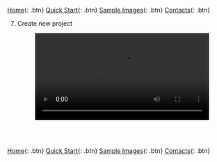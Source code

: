 [Home](https://4specid.github.io){: .btn}
[Quick Start](https://4specid.github.io/tutorial){: .btn}
[Sample Images](https://4specid.github.io/images){: .btn}
[Contacts](https://4specid.github.io/Contacts){: .btn}


	
7. Create new project
	<figure class="large">
		<div class="myvideo">
			<video  style="display:block; width:100%; height:auto;" autoplay controls loop="loop">
				<source src="{{ site.baseurl }}\assets\videos\CreateProject.mp4" type="video/mp4" />
			</video>
		</div>
	</figure>



<br/><br/>



[Home](https://4specid.github.io){: .btn}
[Quick Start](https://4specid.github.io/tutorial){: .btn}
[Sample Images](https://4specid.github.io/images){: .btn}
[Contacts](https://4specid.github.io/Contacts){: .btn}
